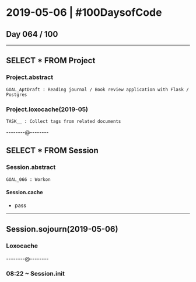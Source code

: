 # 2019-05-06 | #100DaysofCode

## Day 064 / 100

---

## SELECT * FROM Project

### Project.abstract

    GOAL_AptDraft : Reading journal / Book review application with Flask / Postgres  

### Project.loxocache(2019-05)

    TASK__ : Collect tags from related documents  

--------@--------

## SELECT * FROM Session

### Session.abstract

    GOAL_066 : Workon  

#### Session.cache

- pass

---

## Session.sojourn(2019-05-06)

### Loxocache

--------@--------

### 08:22 ~ Session.init
